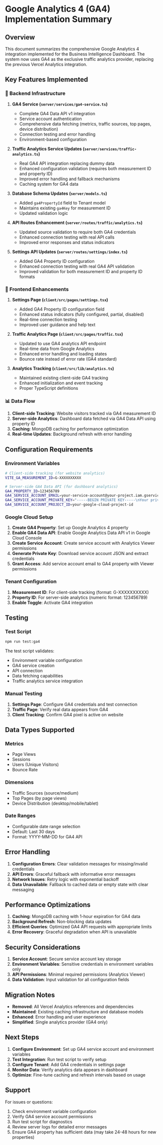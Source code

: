 # Google Analytics 4 (GA4) Implementation Summary

## Overview

This document summarizes the comprehensive Google Analytics 4 integration implemented for the Business Intelligence Dashboard. The system now uses GA4 as the exclusive traffic analytics provider, replacing the previous Vercel Analytics integration.

## Key Features Implemented

### 🔧 Backend Infrastructure

1. **GA4 Service (`server/services/ga4-service.ts`)**
   - Complete GA4 Data API v1 integration
   - Service account authentication
   - Comprehensive data fetching (metrics, traffic sources, top pages, device distribution)
   - Connection testing and error handling
   - Environment-based configuration

2. **Traffic Analytics Service Updates (`server/services/traffic-analytics.ts`)**
   - Real GA4 API integration replacing dummy data
   - Enhanced configuration validation (requires both measurement ID and property ID)
   - Improved error handling and fallback mechanisms
   - Caching system for GA4 data

3. **Database Schema Updates (`server/models.ts`)**
   - Added `ga4PropertyId` field to Tenant model
   - Maintains existing `ga4Key` for measurement ID
   - Updated validation logic

4. **API Routes Enhancement (`server/routes/traffic/analytics.ts`)**
   - Updated source validation to require both GA4 credentials
   - Enhanced connection testing with real API calls
   - Improved error responses and status indicators

5. **Settings API Updates (`server/routes/settings/index.ts`)**
   - Added GA4 Property ID configuration
   - Enhanced connection testing with real GA4 API validation
   - Improved validation for both measurement ID and property ID formats

### 🎨 Frontend Enhancements

1. **Settings Page (`client/src/pages/settings.tsx`)**
   - Added GA4 Property ID configuration field
   - Enhanced status indicators (fully configured, partial, disabled)
   - Real-time connection testing
   - Improved user guidance and help text

2. **Traffic Analytics Page (`client/src/pages/traffic.tsx`)**
   - Updated to use GA4 analytics API endpoint
   - Real-time data from Google Analytics
   - Enhanced error handling and loading states
   - Bounce rate instead of error rate (GA4 standard)

3. **Analytics Tracking (`client/src/lib/analytics.ts`)**
   - Maintained existing client-side GA4 tracking
   - Enhanced initialization and event tracking
   - Proper TypeScript definitions

### 📊 Data Flow

1. **Client-side Tracking**: Website visitors tracked via GA4 measurement ID
2. **Server-side Analytics**: Dashboard data fetched via GA4 Data API using property ID
3. **Caching**: MongoDB caching for performance optimization
4. **Real-time Updates**: Background refresh with error handling

## Configuration Requirements

### Environment Variables

```bash
# Client-side tracking (for website analytics)
VITE_GA_MEASUREMENT_ID=G-XXXXXXXXXX

# Server-side GA4 Data API (for dashboard analytics)
GA4_PROPERTY_ID=123456789
GA4_SERVICE_ACCOUNT_EMAIL=your-service-account@your-project.iam.gserviceaccount.com
GA4_SERVICE_ACCOUNT_PRIVATE_KEY="-----BEGIN PRIVATE KEY-----\nYour private key here\n-----END PRIVATE KEY-----"
GA4_SERVICE_ACCOUNT_PROJECT_ID=your-google-cloud-project-id
```

### Google Cloud Setup

1. **Create GA4 Property**: Set up Google Analytics 4 property
2. **Enable GA4 Data API**: Enable Google Analytics Data API v1 in Google Cloud Console
3. **Create Service Account**: Create service account with Analytics Viewer permissions
4. **Generate Private Key**: Download service account JSON and extract credentials
5. **Grant Access**: Add service account email to GA4 property with Viewer permissions

### Tenant Configuration

1. **Measurement ID**: For client-side tracking (format: G-XXXXXXXXXX)
2. **Property ID**: For server-side analytics (numeric format: 123456789)
3. **Enable Toggle**: Activate GA4 integration

## Testing

### Test Script
```bash
npm run test:ga4
```

The test script validates:
- Environment variable configuration
- GA4 service creation
- API connection
- Data fetching capabilities
- Traffic analytics service integration

### Manual Testing

1. **Settings Page**: Configure GA4 credentials and test connection
2. **Traffic Page**: Verify real data appears from GA4
3. **Client Tracking**: Confirm GA4 pixel is active on website

## Data Types Supported

### Metrics
- Page Views
- Sessions  
- Users (Unique Visitors)
- Bounce Rate

### Dimensions
- Traffic Sources (source/medium)
- Top Pages (by page views)
- Device Distribution (desktop/mobile/tablet)

### Date Ranges
- Configurable date range selection
- Default: Last 30 days
- Format: YYYY-MM-DD for GA4 API

## Error Handling

1. **Configuration Errors**: Clear validation messages for missing/invalid credentials
2. **API Errors**: Graceful fallback with informative error messages
3. **Network Issues**: Retry logic with exponential backoff
4. **Data Unavailable**: Fallback to cached data or empty state with clear messaging

## Performance Optimizations

1. **Caching**: MongoDB caching with 1-hour expiration for GA4 data
2. **Background Refresh**: Non-blocking data updates
3. **Efficient Queries**: Optimized GA4 API requests with appropriate limits
4. **Error Recovery**: Graceful degradation when API is unavailable

## Security Considerations

1. **Service Account**: Secure service account key storage
2. **Environment Variables**: Sensitive credentials in environment variables only
3. **API Permissions**: Minimal required permissions (Analytics Viewer)
4. **Data Validation**: Input validation for all configuration fields

## Migration Notes

- **Removed**: All Vercel Analytics references and dependencies
- **Maintained**: Existing caching infrastructure and database models
- **Enhanced**: Error handling and user experience
- **Simplified**: Single analytics provider (GA4 only)

## Next Steps

1. **Configure Environment**: Set up GA4 service account and environment variables
2. **Test Integration**: Run test script to verify setup
3. **Configure Tenant**: Add GA4 credentials in settings page
4. **Monitor Data**: Verify analytics data appears in dashboard
5. **Optimize**: Fine-tune caching and refresh intervals based on usage

## Support

For issues or questions:
1. Check environment variable configuration
2. Verify GA4 service account permissions
3. Run test script for diagnostics
4. Review server logs for detailed error messages
5. Ensure GA4 property has sufficient data (may take 24-48 hours for new properties)
